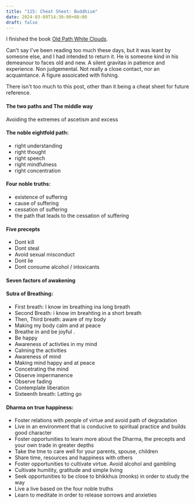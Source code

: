 ```yaml
---
title: "115: Cheat Sheet: Buddhism"
date: 2024-03-09T14:30:00+08:00
draft: false
---
```


I finished the book [Old Path White Clouds](https://www.goodreads.com/en/book/show/241899). 

Can't say I've been reading too much these days, but it was leant by someone else, and I had intended to return it. He is someone kind in his demeanour to faces old and new. A silent gravitas in patience and experience. Non judgemental. Not really a close contact, nor an acquaintance. A figure assoicated with fishing.


There isn't too much to this post, other than it being a cheat sheet for future reference. 

#### The two paths and The middle way
Avoiding the extremes of ascetism and excess

#### The noble eightfold path:
- right understanding
- right thought
- right speech
- right mindfulness
- right concentration

#### Four noble truths:
- existence of suffering
- cause of suffering
- cessation of suffering
- the path that leads to the cessation of suffering


#### Five precepts
- Dont kill
- Dont steal
- Avoid sexual misconduct
- Dont lie
- Dont consume alcohol / intoxicants


#### Seven factors of awakening

#### Sutra of Breathing:
- First breath: I know im breathing ina long breath
- Second Breath: i know im breahting in a short breath
- Then, Third breath: aware of my body
- Making my body calm and at peace
- Breathe in and be joyful . 
- Be happy
- Awareness of activties in my mind
- Calming the activities
- Awareness of mind
- Making mind happy and at peace
- Concetrating the mind
- Observe impermanence
- Observe fading
- Contemplate liberation
- Sixteenth breath: Letting go

#### Dharma on true happiness:
- Foster relations with people of virtue and avoid path of degradation
- Live in an environment that is conducive to spiritual practice and builds good character
- Foster opportunities to learn more about the Dharma, the precepts and your own trade in greater depths
- Take the tme to care well for your parents, spouse, children
- Share time, resources and happiness with others
- Foster opportunities to cultivate virtue. Avoid alcohol and gambling
- Cultivate humility, gratitude and simple living
- Seek opportunities to be close to bhikkhus (monks) in order to study the way
- Live a live based on the four noble truths
- Learn to meditate in order to release sorrows and anxieties

